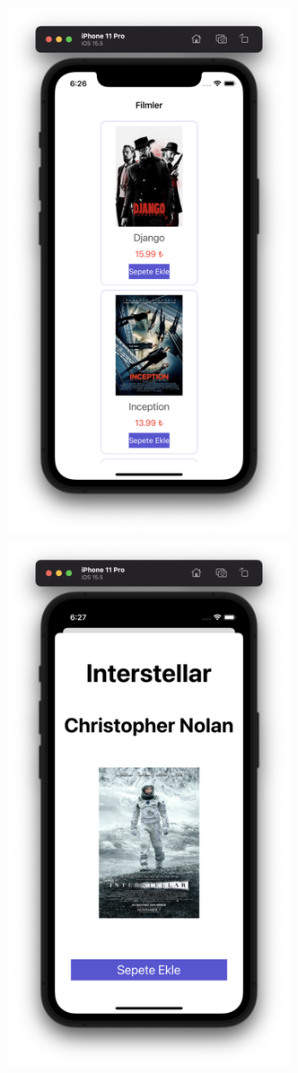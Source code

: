 ﻿



![enter image description here](https://github.com/furkanerzurumlu/FilmsApp/blob/main/Picture2.png?raw=true)


![](https://github.com/furkanerzurumlu/FilmsApp/blob/main/Picture1.png?raw=true)


